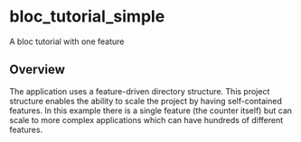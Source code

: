 # bloc_tutorial_simple

A bloc tutorial with one feature

## Overview

The application uses a feature-driven directory structure. This project structure enables the ability to scale the project by having self-contained features. In this example there is a single feature (the counter itself) but can scale to more complex applications which can have hundreds of different features.
